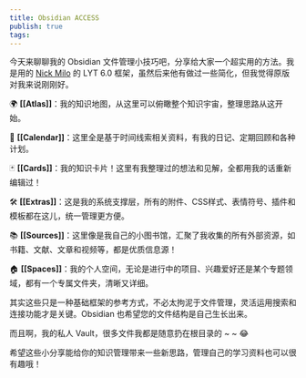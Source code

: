 ```yaml
---
title: Obsidian ACCESS
publish: true
tags:
---
```

今天来聊聊我的 Obsidian 文件管理小技巧吧，分享给大家一个超实用的方法。我是用的 [Nick Milo](https://www.youtube.com/@linkingyourthinking) 的 LYT 6.0 框架，虽然后来他有做过一些简化，但我觉得原版对我来说刚刚好。

🌍 **[[Atlas]]**：我的知识地图，从这里可以俯瞰整个知识宇宙，整理思路从这开始。

📆 **[[Calendar]]**：这里全是基于时间线索相关资料，有我的日记、定期回顾和各种计划。

🃏 **[[Cards]]**：我的知识卡片！这里有我整理过的想法和见解，全都用我的话重新编辑过！

🛠️ **[[Extras]]**：这是我的系统支撑层，所有的附件、CSS样式、表情符号、插件和模板都在这儿，统一管理更方便。

📚 **[[Sources]]**：这里像是我自己的小图书馆，汇聚了我收集的所有外部资源，如书籍、文献、文章和视频等，都是优质信息源！

🏠 **[[Spaces]]**：我的个人空间，无论是进行中的项目、兴趣爱好还是某个专题领域，都有一个专属文件夹，清晰又详细。

其实这些只是一种基础框架的参考方式，不必太拘泥于文件管理，灵活运用搜索和连接功能才是关键。Obsidian 也希望您的文件结构是自己生长出来。

而且啊，我的私人 Vault，很多文件我都是随意扔在根目录的 ~ ~ 😂

希望这些小分享能给你的知识管理带来一些新思路，管理自己的学习资料也可以很有趣哦！
